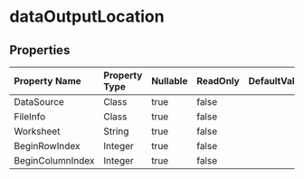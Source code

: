 # **dataOutputLocation**

 

## **Properties**

| Property Name | Property Type | Nullable |  ReadOnly | DefaultValue | Description | 
| :- | :- | :- |:- |  :- | :- |
|DataSource|Class|true|false |  ||
|FileInfo|Class|true|false |  ||
|Worksheet|String|true|false |  ||
|BeginRowIndex|Integer|true|false |  ||
|BeginColumnIndex|Integer|true|false |  ||

